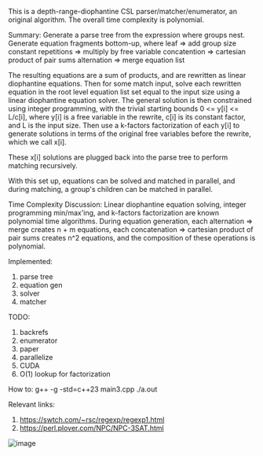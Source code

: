 This is a depth-range-diophantine CSL parser/matcher/enumerator, an original algorithm. The overall time complexity is polynomial.

Summary:
Generate a parse tree from the expression where groups nest. Generate equation fragments bottom-up, where
  leaf => add group size constant
  repetitions => multiply by free variable
  concatention => cartesian product of pair sums
  alternation => merge equation list

The resulting equations are a sum of products, and are rewritten as linear diophantine equations. Then for some match input, solve each rewritten equation in the root level equation list set equal to the input size using a linear diophantine equation solver. The general solution is then constrained using integer programming, with the trivial starting bounds 0 <= y[i] <= L/c[i], where y[i] is a free variable in the rewrite, c[i] is its constant factor, and L is the input size. Then use a k-factors factorization of each y[i] to generate solutions in terms of the original free variables before the rewrite, which we call x[i].

These x[i] solutions are plugged back into the parse tree to perform matching recursively.

With this set up, equations can be solved and matched in parallel, and during matching, a group's children can be matched in parallel.

Time Complexity Discussion:
Linear diophantine equation solving, integer programming min/max'ing, and k-factors factorization are known polynomial time algorithms. During equation generation, each alternation => merge creates n + m equations, each concatenation => cartesian product of pair sums creates n^2 equations, and the composition of these operations is polynomial.

Implemented:
1. parse tree
2. equation gen
3. solver
4. matcher

TODO:
1. backrefs
2. enumerator
3. paper
4. parallelize
5. CUDA
6. O(1) lookup for factorization

How to:
g++ -g -std=c++23 main3.cpp
./a.out

Relevant links:
1. https://swtch.com/~rsc/regexp/regexp1.html
2. https://perl.plover.com/NPC/NPC-3SAT.html

![image](https://github.com/user-attachments/assets/428639bb-6c5f-4739-b4b1-6e5c285fb3d5)
